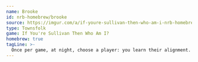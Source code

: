 ```yaml
---
name: Brooke
id: nrb-homebrew/brooke
source: https://imgur.com/a/if-youre-sullivan-then-who-am-i-nrb-homebrew-script-Cc4elqZ
type: Townsfolk
game: If You're Sullivan Then Who Am I?
homebrew: true
tagLine: >-
  Once per game, at night, choose a player: you learn their alignment.
---
```

